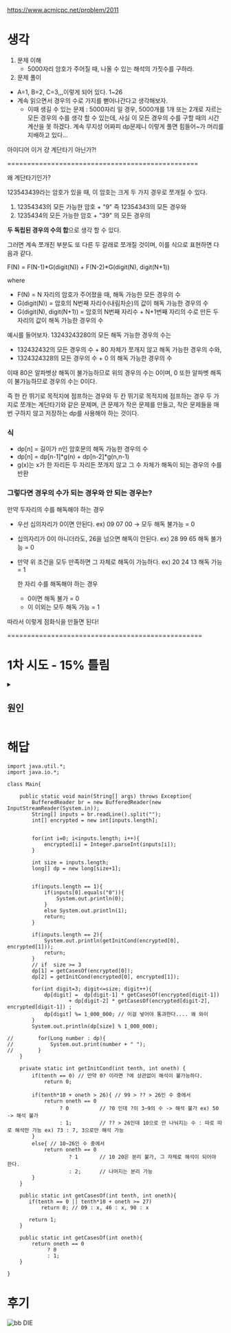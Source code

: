 https://www.acmicpc.net/problem/2011



# 생각
1. 문제 이해
   - 5000자리 암호가 주어질 때, 나올 수 있는 해석의 가짓수를 구하라.
2. 문제 풀이

- A=1, B=2, C=3,,,이렇게 되어 있다. 1~26
- 계속 읽으면서 경우의 수로 가지를 뻗어나간다고 생각해보자.
  - 이때 생길 수 있는 문제 : 5000자리 일 경우, 
5000개를 1개 또는 2개로 자르는 모든 경우의 수를 생각 할 수 있는데, 사실 이 모든 경우의 수를 구할 때의 시간 계산을 못 하겠다.
    계속 무지성 어짜피 dp문제니 이렇게 풀면 힘들어~가 머리를 지배하고 있다...

아이디어
이거 걍 계단타기 아닌가?!

================================================

왜 계단타기인가?

123543439라는 암호가 있을 때, 이 암호는 크게 두 가지 경우로 쪼개질 수 있다. 

1. 12354343의 모든 가능한 암호 + "9" 즉 12354343의 모든 경우와
2. 1235434의 모든 가능한 암호 + "39" 의 모든 경우의

**두 독립된 경우의 수의 합**으로 생각 할 수 있다.

그러면 계속 쪼개진 부분도 또 다른 두 갈래로 쪼개질 것이며, 이를 식으로 표현하면 다음과 같다.

F(N) = F(N-1)*G(digit(N)) + F(N-2)*G(digit(N), digit(N+1))

where 
- F(N) = N 자리의 암호가 주어졌을 때, 해독 가능한 모든 경우의 수
- G(digit(N)) = 암호의 N번째 자리수(내림차순)의 값이 해독 가능한 경우의 수
- G(digit(N), digit(N+1)) = 암호의 N번째 자리수 + N+1번째 자리의 수로 만든 두 자리의 값이 해독 가능한 경우의 수


예시를 들어보자. 
13243243280의 모든 해독 가능한 경우의 수는

- 132432432의 모든 경우의 수 + 80 자체가 쪼개지 않고 해독 가능한 경우의 수와,
- 1324324328의 모든 경우의 수 + 0 의 해독 가능한 경우의 수


이때 80은 알파벳상 해독이 불가능하므로 위의 경우의 수는 0이며, 0 또한 알파벳 해독이 불가능하므로
경우의 수는 0이다. 

즉 한 칸 뛰기로 목적지에 점프하는 경우와 두 칸 뛰기로 목적지에 점프하는 경우 두 가지로 쪼개는 계단타기와 같은 문제며, 큰 문제가 작은 문제를 만들고, 작은 문제들을 매번 구하지 않고 저장하는 dp를 사용해야 하는 것이다. 

### 식
- dp[n] = 길이가 n인 암호문의 해독 가능한 경우의 수
- dp[n] = dp[n-1]*g(n) + dp[n-2]*g(n,n-1)
- g(x)는 x가 한 자리든 두 자리든 쪼개지 않고 그 수 자체가 해독이 되는 경우의 수를 반환 


### 그렇다면 경우의 수가 되는 경우와 안 되는 경우는?
만약 두자리의 수를 해독해야 하는 경우
- 우선 십의자리가 0이면 안된다. ex) 09 07 00 -> 모두 해독 불가능  = 0
- 십의자리가 0이 아니더라도, 26을 넘으면 해독이 안된다. ex) 28 99 65 해독 불가능 = 0
- 만약 위 조건을 모두 만족하면 그 자체로 해독이 가능하다. ex) 20 24 13 해독 가능 = 1

  한 자리 수를 해독해야 하는 경우
  - 0이면 해독 불가 = 0
  - 이 이외는 모두 해독 가능 = 1
 

따라서 이렇게 점화식을 만들면 된다!
  
=================================================

# 1차 시도 - 15% 틀림
<details>
<summary> 
  
  ## 원인
  </summary>

  해독이 안 되는 경우를 생각 못 했다....
  
  0 <- 이 녀석이 들어오면 머리가 아파진다.
  
  이 문제도 애초에 문제 생각에서 고민을 했더라면...

================================================================

뭐가 문제였나?
정말 많은 자잘한 문제가 있었지만, 제일 중요했던 문제는 이거다.

점화식에서 제일 중요한거
	1. 점화식 만들기
 	2. 초기 상태 설정하기 (n=1, n=2이럴 때의 상태)

여기서 초기 상태를 잘못 잡아서 계속 에러가 나왔다. 
dp[1]은 맨 앞의 숫자만 판단하면 되므로 문제가 없었는데,
dp[2]는 위 G(n)과는 약간 다르게 풀었어야 했는데 똑같이 넣어서 풀었었다. 

이게 무슨 말이냐?
120을 예시로 보자. 
dp[1]에서는 5가 해석이 된다. 따라서 1이다.
dp[2]는 12자체가 해독이 되므로 1을 저장해야 한다 <- 이게 틀렸다. 
왜냐? 12는 (1,2), 12 둘로 해석이 되기 때문이다. 

따라서 dp[2]에서는 점화식과 약간 다른 조건으로 값을 구했어야 했는데, 점화식과 똑같이 값을 넣어서
계속 문제가 생겼었다. 

# 아직도 이해가 안되는 것
 그럼에도 계속 틀려서 혹시..? 하고 매 dp[n]을 1_000_000으로 나눴더니 문제가 해결되었다. 
 왜 이래야 맞는 것 인지는 잘 모르겠다....

=================================================================

  

# 틀린 코드

```
import java.util.*;
import java.io.*;

class Main{

	public static void main(String[] args) throws Exception{
		BufferedReader br = new BufferedReader(new InputStreamReader(System.in));
		String[] inputs = br.readLine().split("");
		int[] encrypted = new int[inputs.length];
		

		for(int i=0; i<inputs.length; i++){
			encrypted[i] = Integer.parseInt(inputs[i]);
		}

		int size = inputs.length;
		int[] dp = new int[size+1];
		
		
		if(inputs.length == 1){
			System.out.println("1");
			return;
		}
		else if(inputs.length == 2){
			System.out.println(getCases(encrypted[0]*10 + encrypted[1]));
			return;
		}

		// if  size >= 3
		dp[1] = 1;
		dp[2] = getCases(encrypted[0]*10 + encrypted[1]);	
		
		for(int digit=3; digit<=size; digit++){
			dp[digit] =  dp[digit-1] + dp[digit-2]*(getCases(encrypted[digit-2]*10 + encrypted[digit-1]-1));
		}
		System.out.println(dp[size] % 1000000);
		
	}

	// if 25 -> 2,5 or 25 so 2  
	// if 56 -> only 5,6 so 1
	public static int getCases(int number){
		return number > 26
                               ? 1
                               : 2;
	}

}
```
</details>


# 해답
```
import java.util.*;
import java.io.*;

class Main{

    public static void main(String[] args) throws Exception{
        BufferedReader br = new BufferedReader(new InputStreamReader(System.in));
        String[] inputs = br.readLine().split("");
        int[] encrypted = new int[inputs.length];


        for(int i=0; i<inputs.length; i++){
            encrypted[i] = Integer.parseInt(inputs[i]);
        }

        int size = inputs.length;
        long[] dp = new long[size+1];


        if(inputs.length == 1){
            if(inputs[0].equals("0")){
                System.out.println(0);
            }
            else System.out.println(1);
            return;
        }

        if(inputs.length == 2){
            System.out.println(getInitCond(encrypted[0], encrypted[1]));
            return;
        }
        // if  size >= 3
        dp[1] = getCasesOf(encrypted[0]);
        dp[2] = getInitCond(encrypted[0], encrypted[1]);
      
        for(int digit=3; digit<=size; digit++){
            dp[digit] =  dp[digit-1] * getCasesOf(encrypted[digit-1])
                    + dp[digit-2] * getCasesOf(encrypted[digit-2], encrypted[digit-1]) ;
            dp[digit] %= 1_000_000; // 이걸 넣어야 통과한다.... 왜 와이
        }
        System.out.println(dp[size] % 1_000_000);

//        for(Long number : dp){
//            System.out.print(number + " ");
//        }
    }

    private static int getInitCond(int tenth, int oneth) {
        if(tenth == 0) // 만약 0? 이라면 ?에 상관없이 해석이 불가능하다.
            return 0;

        if(tenth*10 + oneth > 26){ // 99 > ?? > 26인 수 중에서
            return oneth == 0
                 ? 0          // ?0 인데 ?이 3~9의 수 -> 해석 불가 ex) 50 -> 해석 불가
                 : 1;         // ?? > 26인데 10으로 안 나눠지는 수 : 따로 따로 해석만 가능 ex) 73 : 7, 3으로만 해석 가능
        }
        else{ // 10~26인 수 중에서
            return oneth == 0
                    ? 1       // 10 20은 분리 불가, 그 자체로 해석이 되어야 한다.
                    : 2;      // 나머지는 분리 가능
        }
    }

    public static int getCasesOf(int tenth, int oneth){
       if(tenth == 0 || tenth*10 + oneth >= 27)
           return 0; // 09 : x, 46 : x, 90 : x

       return 1;
    }

    public static int getCasesOf(int oneth){
        return oneth == 0
             ? 0
             : 1;
    }

}

```


# 후기
![bb](https://github.com/CodeWave-Summer-Edition/Algorithm/assets/29039922/47454ef4-17b8-432e-b90b-ac7fcfd547e1)
DIE
